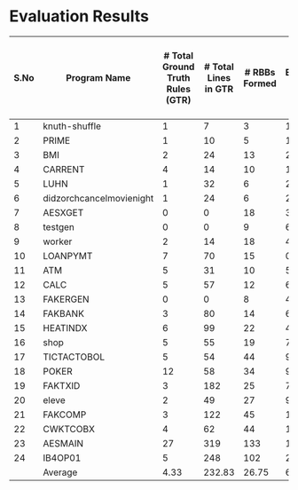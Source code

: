 # Evaluation Results

| S.No | Program Name |# Total Ground Truth Rules (GTR) |# Total Lines in GTR |# RBBs Formed |# Total Extracted Rules (TER) |% TER with some match in GTR |% TER with greater than 50% matching GTR | % TER with exactly matching GTR | Recall1 (% GTR extracted with fuzzy match) | Recall2 (% GTR extracted with exact match) |
|------|--------------|-------------------------|---------------------|-------------|-----------------------------|-------------------------------|-------------------------------------|------------------------------------|-----------------------------------------|-----------------------------------------|
| 1    | knuth-shuffle | 1                       | 7                   | 3           | 1                           | 100                           | 100                                   | 100                                | 100                                     | 100                                     |
| 2    | PRIME        | 1                       | 10                  | 5           | 1                           | 100                           | 100                                   | 100                                | 100                                     | 100                                     |
| 3    | BMI          | 2                       | 24                  | 13          | 2                           | 100                           | 100                                   | 50                                 | 100                                     | 50                                      |
| 4    | CARRENT                    | 4                       | 14                  | 10          | 1                           | 100                           | 100                                   | 0                                  | 75                                      | 0                                       |
| 5    | LUHN                       | 1                       | 32                  | 6           | 2                           | 50                            | 50                                    | 50                                 | 100                                     | 100                                     |
| 6    | didzorchcancelmovienight   | 1                       | 24                  | 6           | 2                           | 0                             | 0                                     | 0                                  | 0                                       | 0                                       |
| 7    | AESXGET                    | 0                       | 0                   | 18          | 3                           | N/A                           | N/A                                   | N/A                                | N/A                                     | N/A                                     |
| 8    | testgen                    | 0                       | 0                   | 9           | 6                           | N/A                           | N/A                                   | N/A                                | N/A                                     | N/A                                     |
| 9    | worker                     | 2                       | 14                  | 18          | 4                           | 25                            | 0                                     | 0                                  | 100                                     | 0                                       |
| 10   | LOANPYMT                   | 7                       | 70                  | 15          | 0                           | 0                             | 0                                     | 0                                  | 0                                       | 0                                       |
| 11   | ATM          | 5                       | 31                  | 10          | 5                           | 100                           | 100                                   | 100                                | 100                                     | 100                                     |
| 12   | CALC         | 5                       | 57                  | 12          | 6                           | 83.33                         | 66.67                                 | 83.33                              | 100                                     | 100                                     |
| 13   | FAKERGEN     | 0                       | 0                   | 8           | 4                           | N/A                           | N/A                                   | N/A                                | N/A                                     | N/A                                     |
| 14   | FAKBANK      | 3                       | 80                  | 14          | 6                           | 66.67                         | 50                                    | 50                                 | 100                                     | 100                                     |
| 15   | HEATINDX     | 6                       | 99                  | 22          | 4                           | 25                            | 25                                    | 0                                  | 50                                      | 0                                       |
| 16   | shop         | 5                       | 55                  | 19          | 7                           | 71.43                         | 71.43                                 | 71.43                              | 100                                     | 100                                     |
| 17   | TICTACTOBOL  | 5                       | 54                  | 44          | 9                           | 55.56                         | 55.56                                 | 33.33                              | 80                                      | 60                                      |
| 18   | POKER        | 12                      | 58                  | 34          | 9                           | 88.89                         | 88.89                                 | 33.33                              | 100                                     | 25                                      |
| 19   | FAKTXID      | 3                       | 182                 | 25          | 7                           | 85.71                         | 85.71                                 | 0                                  | 100                                     | 0                                       |
| 20   | eleve        | 2                       | 49                  | 27          | 9                           | 22.22                         | 22.22                                 | 22.22                              | 100                                     | 100                                     |
| 21   | FAKCOMP      | 3                       | 122                 | 45          | 12                          | 41.67                         | 41.67                                 | 8.33                               | 66.67                                   | 33.33                                   |
| 22   | CWKTCOBX     | 4                       | 62                  | 44          | 10                          | 20                            | 10                                    | 10                                 | 25                                      | 25                                      |
| 23   | AESMAIN      | 27                      | 319                 | 133         | 16                          | 100                           | 100                                   | 6.25                               | 51.85                                   | 11.11                                   |
| 24   | IB4OP01      | 5                       | 248                 | 102         | 24                          | 54.17                         | 54.17                                 | 0                                  | 60                                      | 0                                       |
|     | Average      | 4.33                    | 232.83              | 26.75       | 6.25                        | 61.41                         | 58.16                                 | 34.20                              | 76.60                                   | 47.83                                   |
